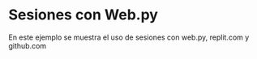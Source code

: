 # Sesiones con Web.py

En este ejemplo se muestra el uso de sesiones con web.py, replit.com y github.com